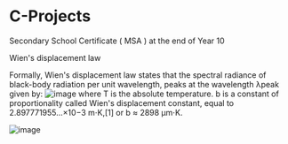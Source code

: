 # C-Projects

Secondary School Certificate ( MSA ) at the end of Year 10

Wien's displacement law

Formally, Wien's displacement law states that the spectral radiance of black-body radiation per unit wavelength, peaks at the wavelength λpeak given by: 
![image](https://user-images.githubusercontent.com/63067128/169418845-99b63b07-7e61-46e4-902c-d7e46e2470ec.png)
where T is the absolute temperature. b is a constant of proportionality called Wien's displacement constant, equal to 2.897771955...×10−3 m⋅K,[1] or b ≈ 2898 μm⋅K.


![image](https://user-images.githubusercontent.com/63067128/169418868-f3da9962-b1eb-4d21-95ae-447d3abbf58a.png)
